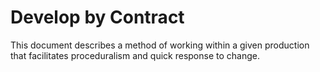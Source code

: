 # Develop by Contract

This document describes a method of working within a given production that facilitates proceduralism and quick response to change.

